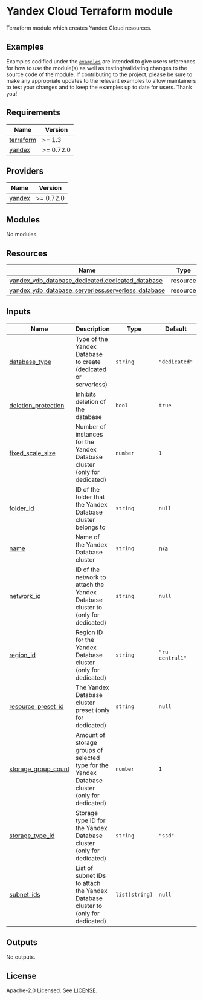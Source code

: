 # Yandex Cloud <RESOURCE> Terraform module

Terraform module which creates Yandex Cloud <RESOURCE> resources.

## Examples

Examples codified under
the [`examples`](https://github.com/terraform-yacloud-modules/terraform-yandex-module-template/tree/main/examples) are intended
to give users references for how to use the module(s) as well as testing/validating changes to the source code of the
module. If contributing to the project, please be sure to make any appropriate updates to the relevant examples to allow
maintainers to test your changes and to keep the examples up to date for users. Thank you!

<!-- BEGINNING OF PRE-COMMIT-TERRAFORM DOCS HOOK -->
## Requirements

| Name | Version |
|------|---------|
| <a name="requirement_terraform"></a> [terraform](#requirement\_terraform) | >= 1.3 |
| <a name="requirement_yandex"></a> [yandex](#requirement\_yandex) | >= 0.72.0 |

## Providers

| Name | Version |
|------|---------|
| <a name="provider_yandex"></a> [yandex](#provider\_yandex) | >= 0.72.0 |

## Modules

No modules.

## Resources

| Name | Type |
|------|------|
| [yandex_ydb_database_dedicated.dedicated_database](https://registry.terraform.io/providers/yandex-cloud/yandex/latest/docs/resources/ydb_database_dedicated) | resource |
| [yandex_ydb_database_serverless.serverless_database](https://registry.terraform.io/providers/yandex-cloud/yandex/latest/docs/resources/ydb_database_serverless) | resource |

## Inputs

| Name | Description | Type | Default | Required |
|------|-------------|------|---------|:--------:|
| <a name="input_database_type"></a> [database\_type](#input\_database\_type) | Type of the Yandex Database to create (dedicated or serverless) | `string` | `"dedicated"` | no |
| <a name="input_deletion_protection"></a> [deletion\_protection](#input\_deletion\_protection) | Inhibits deletion of the database | `bool` | `true` | no |
| <a name="input_fixed_scale_size"></a> [fixed\_scale\_size](#input\_fixed\_scale\_size) | Number of instances for the Yandex Database cluster (only for dedicated) | `number` | `1` | no |
| <a name="input_folder_id"></a> [folder\_id](#input\_folder\_id) | ID of the folder that the Yandex Database cluster belongs to | `string` | `null` | no |
| <a name="input_name"></a> [name](#input\_name) | Name of the Yandex Database cluster | `string` | n/a | yes |
| <a name="input_network_id"></a> [network\_id](#input\_network\_id) | ID of the network to attach the Yandex Database cluster to (only for dedicated) | `string` | `null` | no |
| <a name="input_region_id"></a> [region\_id](#input\_region\_id) | Region ID for the Yandex Database cluster (only for dedicated) | `string` | `"ru-central1"` | no |
| <a name="input_resource_preset_id"></a> [resource\_preset\_id](#input\_resource\_preset\_id) | The Yandex Database cluster preset (only for dedicated) | `string` | `null` | no |
| <a name="input_storage_group_count"></a> [storage\_group\_count](#input\_storage\_group\_count) | Amount of storage groups of selected type for the Yandex Database cluster (only for dedicated) | `number` | `1` | no |
| <a name="input_storage_type_id"></a> [storage\_type\_id](#input\_storage\_type\_id) | Storage type ID for the Yandex Database cluster (only for dedicated) | `string` | `"ssd"` | no |
| <a name="input_subnet_ids"></a> [subnet\_ids](#input\_subnet\_ids) | List of subnet IDs to attach the Yandex Database cluster to (only for dedicated) | `list(string)` | `null` | no |

## Outputs

No outputs.
<!-- END OF PRE-COMMIT-TERRAFORM DOCS HOOK -->

## License

Apache-2.0 Licensed.
See [LICENSE](https://github.com/terraform-yacloud-modules/terraform-yandex-module-template/blob/main/LICENSE).
